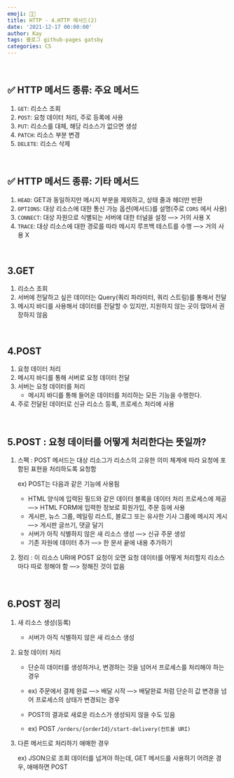 ```yaml
---
emoji: 👨‍💻
title: HTTP - 4.HTTP 메서드(2)
date: '2021-12-17 00:00:00'
author: Kay
tags: 블로그 github-pages gatsby
categories: CS
---
```


<br>

## ✅ HTTP 메서드 종류: 주요 메서드

1. `GET`: 리소스 조회
2. `POST`: 요청 데이터 처리, 주로 등록에 사용
3. `PUT`: 리소스를 대체, 해당 리소스가 없으면 생성
4. `PATCH`: 리소스 부분 변경
5. `DELETE`: 리소스 삭제

<br>

## ✅ HTTP 메서드 종류: 기타 메서드

1. `HEAD`: GET과 동일하지만 메시지 부분을 제외하고, 상태 줄과 헤더만 반환
2. `OPTIONS`: 대상 리소스에 대한 통신 가능 옵션(메서드)를 설명(주로 `CORS` 에서 사용)
3. `CONNECT`: 대상 자원으로 식별되는 서버에 대한 터널을 설정 —> 거의 사용 X
4. `TRACE`: 대상 리소스에 대한 경로를 따라 메시지 루프백 테스트를 수행 —> 거의 사용 X

<br>

## 3.GET

1. 리소스 조회
2. 서버에 전달하고 싶은 데이터는 Query(쿼리 파라미터, 쿼리 스트링)를 통해서 전달
3. 메시지 바디를 사용해서 데이터를 전달할 수 있지만, 지원하지 않는 곳이 많아서 권장하지 않음

<br>

## 4.POST

1. 요청 데이터 처리
2. 메시지 바디를 통해 서버로 요청 데이터 전달
3. 서버는 요청 데이터를 처리
   - 메시지 바디를 통해 들어온 데이터를 처리하는 모든 기능을 수행한다.
4. 주로 전달된 데이터로 신규 리소스 등록, 프로세스 처리에 사용

<br>

## 5.POST : 요청 데이터를 어떻게 처리한다는 뜻일까?

1. 스펙 : POST 메서드는 대상 리소그가 리소스의 고유한 의미 체계에 따라 요청에 포함된 표현을 처리하도록 요청함

   ex) POST는 다음과 같은 기능에 사용됨

   - HTML 양식에 입력된 필드와 같은 데이터 블록을 데이터 처리 프로세스에 제공
     —> HTML FORM에 입력한 정보로 회원가입, 주문 등에 사용
   - 게시판, 뉴스 그룹, 메일링 리스트, 블로그 또는 유사한 기사 그룹에 메시지 게시
     —> 게시판 글쓰기, 댓글 달기
   - 서버가 아직 식별하지 않은 새 리소스 생성
     —> 신규 주문 생성
   - 기존 자원에 데이터 추가
     —> 한 문서 끝에 내용 추가하기

2. 정리 : 이 리소스 URI에 POST 요청이 오면 요청 데이터를 어떻게 처리할지 리소스마다 따로 정해야 함 —> 정해진 것이 없음

<br>

## 6.POST 정리

1. 새 리소스 생성(등록)
   - 서버가 아직 식별하지 않은 새 리소스 생성
2. 요청 데이터 처리

   - 단순히 데이터를 생성하거나, 변경하는 것을 넘어서 프로세스를 처리해야 하는 경우

   - ex) 주문에서 결제 완료 —> 배달 시작 —> 배달완료 처럼 단순히 값 변경을 넘어 프로세스의 상태가 변경되는 경우

   - POST의 결과로 새로운 리소스가 생성되지 않을 수도 있음

   - ex) POST `/orders/{orderId}/start-delivery(컨트롤 URI)`

3. 다른 메서드로 처리하기 애매한 경우

   ex) JSON으로 조회 데이터를 넘겨야 하는데, GET 메서드를 사용하기 어려운 경우, 애매하면 POST

```toc

```
